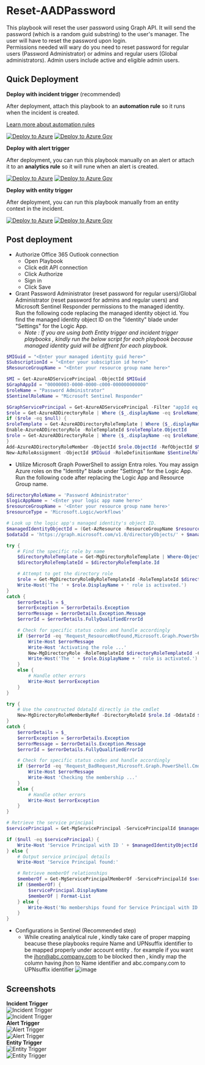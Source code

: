 # Reset-AADPassword

This playbook will reset the user password using Graph API.  It will send the password (which is a random guid substring) to the user's manager.  The user will have to reset the password upon login.  <br>
Permissions needed will wary do you need to reset password for regular users (Password Administrator) or admins and regular users (Global administrators). Admin users include active and eligible admin users.

## Quick Deployment
**Deploy with incident trigger** (recommended)

After deployment, attach this playbook to an **automation rule** so it runs when the incident is created.

[Learn more about automation rules](https://docs.microsoft.com/azure/sentinel/automate-incident-handling-with-automation-rules#creating-and-managing-automation-rules)

[![Deploy to Azure](https://aka.ms/deploytoazurebutton)](https://portal.azure.com/#create/Microsoft.Template/uri/https%3A%2F%2Fraw.githubusercontent.com%2FAzure%2FAzure-Sentinel%2Fmaster%2FSolutions%2FMicrosoft%2520Entra%2520ID%2FPlaybooks%2FReset-AADUserPassword%2Fincident-trigger%2Fazuredeploy.json)
[![Deploy to Azure Gov](https://aka.ms/deploytoazuregovbutton)](https://portal.azure.com/#create/Microsoft.Template/uri/https%3A%2F%2Fraw.githubusercontent.com%2FAzure%2FAzure-Sentinel%2Fmaster%2FSolutions%2FMicrosoft%2520Entra%2520ID%2FPlaybooks%2FReset-AADUserPassword%2Fincident-trigger%2Fazuredeploy.json)

**Deploy with alert trigger**

After deployment, you can run this playbook manually on an alert or attach it to an **analytics rule** so it will rune when an alert is created.

[![Deploy to Azure](https://aka.ms/deploytoazurebutton)](https://portal.azure.com/#create/Microsoft.Template/uri/https%3A%2F%2Fraw.githubusercontent.com%2FAzure%2FAzure-Sentinel%2Fmaster%2FSolutions%2FMicrosoft%2520Entra%2520ID%2FPlaybooks%2FReset-AADUserPassword%2Falert-trigger%2Fazuredeploy.json)
[![Deploy to Azure Gov](https://aka.ms/deploytoazuregovbutton)](https://portal.azure.com/#create/Microsoft.Template/uri/https%3A%2F%2Fraw.githubusercontent.com%2FAzure%2FAzure-Sentinel%2Fmaster%2FSolutions%2FMicrosoft%2520Entra%2520ID%2FPlaybooks%2FReset-AADUserPassword%2Falert-trigger%2Fazuredeploy.json)

**Deploy with entity trigger**

After deployment, you can run this playbook manually from an entity context in the incident.

[![Deploy to Azure](https://aka.ms/deploytoazurebutton)](https://portal.azure.com/#create/Microsoft.Template/uri/https%3A%2F%2Fraw.githubusercontent.com%2FAzure%2FAzure-Sentinel%2Fmaster%2FSolutions%2FMicrosoft%2520Entra%2520ID%2FPlaybooks%2FReset-AADUserPassword%2Fentity-trigger%2Fazuredeploy.json)
[![Deploy to Azure Gov](https://aka.ms/deploytoazuregovbutton)](https://portal.azure.com/#create/Microsoft.Template/uri/https%3A%2F%2Fraw.githubusercontent.com%2FAzure%2FAzure-Sentinel%2Fmaster%2FSolutions%2FMicrosoft%2520Entra%2520ID%2FPlaybooks%2FReset-AADUserPassword%2Fentity-trigger%2Fazuredeploy.json)

## Post deployment
- Authorize Office 365 Outlook connection
   - Open Playbook
   - Click edit API connection
   - Click Authorize
   - Sign in
   - Click Save
- Grant Password Administrator (reset password for regular users)/Global Administrator (reset password for admins and regular users) and Microsoft Sentinel Responder permissions to the managed identity.<br>
 Run the following code replacing the managed identity object id.  You find the managed identity object ID on the "Identity" blade under "Settings" for the Logic App.
   - _Note : If you are using both Entity trigger and incident trigger playbooks , kindly run the below script for each playbook because managed identity guid will be diffrent for each playbook._
```powershell
$MIGuid = "<Enter your managed identity guid here>"
$SubscriptionId = "<Enter your subsciption id here>"
$ResourceGroupName = "<Enter your resource group name here>"

$MI = Get-AzureADServicePrincipal -ObjectId $MIGuid
$GraphAppId = "00000003-0000-0000-c000-000000000000"
$roleName = "Password Administrator"
$SentinelRoleName = "Microsoft Sentinel Responder"

$GraphServicePrincipal = Get-AzureADServicePrincipal -Filter "appId eq '$GraphAppId'"
$role = Get-AzureADDirectoryRole | Where {$_.displayName -eq $roleName}
if ($role -eq $null) {
$roleTemplate = Get-AzureADDirectoryRoleTemplate | Where {$_.displayName -eq $roleName}
Enable-AzureADDirectoryRole -RoleTemplateId $roleTemplate.ObjectId
$role = Get-AzureADDirectoryRole | Where {$_.displayName -eq $roleName}
}
Add-AzureADDirectoryRoleMember -ObjectId $role.ObjectId -RefObjectId $MI.ObjectID
New-AzRoleAssignment -ObjectId $MIGuid -RoleDefinitionName $SentinelRoleName -Scope /subscriptions/$SubscriptionId/resourcegroups/$ResourceGroupName
```

- Utilize Microsoft Graph PowerShell to assign Entra roles. You may assign Azure roles on the "Identity" blade under "Settings" for the Logic App.<br>
 Run the following code after replacing the Logic App and Resource Group name.
```powershell
$directoryRoleName = 'Password Administrator'
$logicAppName = '<Enter your logic app name here>'
$resourceGroupName = '<Enter your resource group name here>'
$resourceType = 'Microsoft.Logic/workflows'

# Look up the logic app's managed identity's object ID.
$managedIdentityObjectId = (Get-AzResource -ResourceGroupName $resourceGroupName -Name $logicAppName -ResourceType $resourceType).Identity.PrincipalId
$odataId = 'https://graph.microsoft.com/v1.0/directoryObjects/' + $managedIdentityObjectId

try {
    # Find the specific role by name
    $directoryRoleTemplate = Get-MgDirectoryRoleTemplate | Where-Object { $_.DisplayName -eq $directoryRoleName }
    $directoryRoleTemplateId = $directoryRoleTemplate.Id

    # Attempt to get the directory role
    $role = Get-MgDirectoryRoleByRoleTemplateId -RoleTemplateId $directoryRoleTemplateId -ErrorAction Stop
    Write-Host('The ' + $role.DisplayName + ' role is activated.')
}
catch {
    $errorDetails = $_
    $errorException = $errorDetails.Exception
    $errorMessage = $errorDetails.Exception.Message
    $errorId = $errorDetails.FullyQualifiedErrorId

    # Check for specific status codes and handle accordingly
    if ($errorId -eq 'Request_ResourceNotFound,Microsoft.Graph.PowerShell.Cmdlets.GetMgDirectoryRoleByRoleTemplateId_Get') {
        Write-Host $errorMessage
        Write-Host 'Activating the role ...'
        New-MgDirectoryRole -RoleTemplateId $directoryRoleTemplateId -Confirm
        Write-Host('The ' + $role.DisplayName + ' role is activated.')
    }
    else {
        # Handle other errors
        Write-Host $errorException
    }
}

try {
    # Use the constructed OdataId directly in the cmdlet
    New-MgDirectoryRoleMemberByRef -DirectoryRoleId $role.Id -OdataId $odataId -Confirm -ErrorAction Stop
}
catch {
    $errorDetails = $_
    $errorException = $errorDetails.Exception
    $errorMessage = $errorDetails.Exception.Message
    $errorId = $errorDetails.FullyQualifiedErrorId

    # Check for specific status codes and handle accordingly
    if ($errorId -eq 'Request_BadRequest,Microsoft.Graph.PowerShell.Cmdlets.NewMgDirectoryRoleMemberByRef_CreateExpanded') {
        Write-Host $errorMessage
        Write-Host 'Checking the membership ...'
    }
    else {
        # Handle other errors
        Write-Host $errorException
    }
}

# Retrieve the service principal
$servicePrincipal = Get-MgServicePrincipal -ServicePrincipalId $managedIdentityObjectId

if ($null -eq $servicePrincipal) {
    Write-Host 'Service Principal with ID ' + $managedIdentityObjectId + ' not found.'
} else {
    # Output service principal details
    Write-Host 'Service Principal found:'

    # Retrieve memberOf relationships
    $memberOf = Get-MgServicePrincipalMemberOf -ServicePrincipalId $servicePrincipal.Id
    if ($memberOf) {
        $servicePrincipal.DisplayName
        $memberOf | Format-List
    } else {
        Write-Host('No memberships found for Service Principal with ID' + $($servicePrincipal.Id) + ' .')
    }
}
```
- Configurations in Sentinel (Recommended step)<br>
   - While creating analytical rule , kindly take care of proper mapping beacuse these playbooks require Name and UPNsuffix identifier to be mapped properly under account entity .
   for example if you want the jhon@abc.company.com to be blocked then , kindly map the column having jhon to Name identifier and abc.company.com to UPNsuffix identifier
   ![image](./entity-trigger/images/entity_mapping.png)<br>
## Screenshots
**Incident Trigger**<br>
![Incident Trigger](./incident-trigger/images/incidentTrigger_light.png)<br>
![Incident Trigger](./incident-trigger/images/incidentTrigger_dark.png)<br>
**Alert Trigger**<br>
![Alert Trigger](./alert-trigger/images/alertTrigger_light.png)<br>
![Alert Trigger](./alert-trigger/images/alertTrigger_dark.png)<br>
**Entity Trigger**<br>
![Entity Trigger](./entity-trigger/images/entityTrigger_light.png)<br>
![Entity Trigger](./entity-trigger/images/entityTrigger_dark.png)<br>
